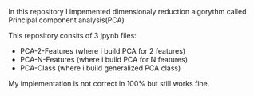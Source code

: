In this repository I impemented dimensionaly reduction algorythm called Principal component analysis(PCA)

This repository consits of 3 jpynb files:
- PCA-2-Features (where i build PCA for 2 features)
- PCA-N-Features (where i build PCA for N features)
- PCA-Class (where i build generalized PCA class)


My implementation is not correct in 100% but still works fine.

